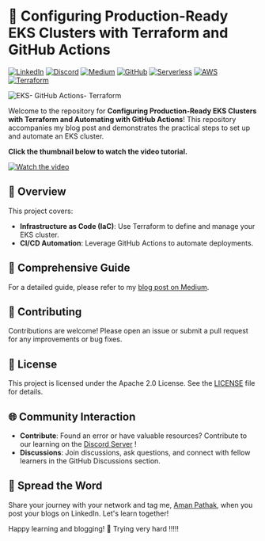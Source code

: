 # 🚀 Configuring Production-Ready EKS Clusters with Terraform and GitHub Actions
[![LinkedIn](https://img.shields.io/badge/Connect%20with%20me%20on-LinkedIn-blue.svg)](https://www.linkedin.com/in/aman-devops/)
[![Discord](https://img.shields.io/badge/Discord-7289DA?style=for-the-badge&logo=discord&logoColor=white)](https://discord.com/invite/jdzF8kTtw2)
[![Medium](https://img.shields.io/badge/Medium-12100E?style=for-the-badge&logo=medium&logoColor=white)](https://medium.com/@amanpathakdevops)
[![GitHub](https://img.shields.io/github/stars/AmanPathak-DevOps.svg?style=social)](https://github.com/AmanPathak-DevOps)
[![Serverless](https://img.shields.io/badge/Serverless-%E2%9A%A1%EF%B8%8F-blueviolet)](https://www.serverless.com)
[![AWS](https://img.shields.io/badge/AWS-%F0%9F%9B%A1-orange)](https://aws.amazon.com)
[![Terraform](https://img.shields.io/badge/Terraform-%E2%9C%A8-lightgrey)](https://www.terraform.io)

![EKS- GitHub Actions- Terraform](assets/Presentation1.gif)

Welcome to the repository for **Configuring Production-Ready EKS Clusters with Terraform and Automating with GitHub Actions**! This repository accompanies my blog post and demonstrates the practical steps to set up and automate an EKS cluster.

**Click the thumbnail below to watch the video tutorial.**

[![Watch the video](https://img.youtube.com/vi/witZ5ES_QVc/hqdefault.jpg)](https://youtu.be/witZ5ES_QVc?si=DKkZ_1bDVoWr-tta)

## 🌟 Overview
This project covers:
- **Infrastructure as Code (IaC)**: Use Terraform to define and manage your EKS cluster.
- **CI/CD Automation**: Leverage GitHub Actions to automate deployments.

## 🌟 Comprehensive Guide
For a detailed guide, please refer to my [blog post on Medium](https://medium.com/p/c046e8d44865).

## 🤝 Contributing
Contributions are welcome! Please open an issue or submit a pull request for any improvements or bug fixes.

## 📄 License
This project is licensed under the Apache 2.0 License. See the [LICENSE](LICENSE) file for details.

## 🌐 Community Interaction
- **Contribute**: Found an error or have valuable resources? Contribute to our learning on the [Discord Server](https://discord.com/invite/jdzF8kTtw2) !
- **Discussions**: Join discussions, ask questions, and connect with fellow learners in the GitHub Discussions section.

## 📢 Spread the Word
Share your journey with your network and tag me, [Aman Pathak](https://www.linkedin.com/in/aman-devops), when you post your blogs on LinkedIn. Let's learn together!

Happy learning and blogging! 🌟
Trying very hard !!!!!